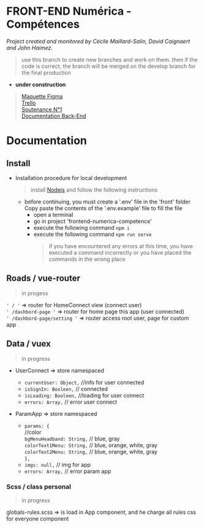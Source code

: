 # FRONT-END Numérica - Compétences

_Project created and monitored by Cécile Maillard-Salin, David Caignaert and John Haimez._

> use this branch to create new branches and work on them.
> then if the code is correct, the branch will be merged on the develop branch for the final production

- **under construction**

> [Maquette Figma](https://www.figma.com/proto/ILECZVkbsHWVSmTIbRFCEF/projet-co-maquette?node-id=547%3A5085&scaling=min-zoom)  
> [Trello](https://trello.com/b/E2KKZtPq/prod-numerica-comp%C3%A9tences)  
> [Soutenance N°1](https://prezi.com/dashboard/next/#/presentations)  
> [Documentation Back-End](https://github.com/j314h/backend-numerica-competences/tree/developp)

# Documentation

## Install

- Installation procedure for local development
  > install [Nodejs](https://nodejs.org/en/)
  > and follow the following instructions
  - before continuing, you must create a '.env' file in the 'front' folder Copy paste the contents of the '.env.example' file to fill the file
    - open a terminal
    - go in project 'frontend-numerica-competence'
    - execute the following command `npm i`
    - execute the following command `npm run serve`
      > if you have encountered any errors at this time, you have executed a command incorrectly or you have placed the commands in the wrong place

## Roads / vue-router

> in progess

`' / '` => router for HomeConnect view (connect user)  
`' /dashbord-page '` => router for home page this app (user connected)  
`' /dashbord-page/setting '` => router access root user, page for custom app

## Data / vuex

> in progress

- UserConnect => store namespaced

  - `currentUser: Object,` //info for user connected
  - `isSignIn: Booleen,` // connected
  - `isLoading: Booleen,` //loading for user connect
  - `errors: Array,` // error user connect

- ParamApp => store namespaced
  - `params: {`  
     //color  
     `bgMenuHeadband: String,` // blue, gray  
     `colorText1Menu: String,` // blue, orange, white, gray
    `colorText2Menu: String,` // blue, orange, white, gray  
    `},`
  - `imgs: null,` // img for app
  - `errors: Array,` // error param app

### Scss / class personal

> in progress

globals-rules.scss => is load in App component, and he charge all rules css for everyone component
